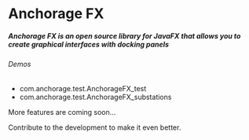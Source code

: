 # Anchorage FX
##### Anchorage FX is an open source library for JavaFX that allows you to create graphical interfaces with docking panels

###### Demos
 
* com.anchorage.test.AnchorageFX_test
* com.anchorage.test.AnchorageFX_substations
  
More features are coming soon...

Contribute to the development to make it even better.
